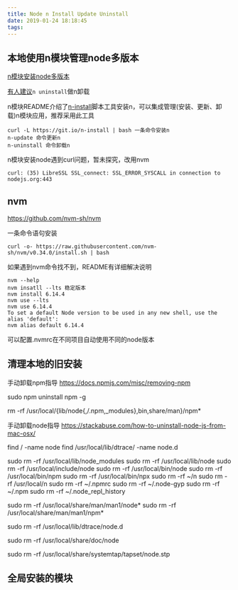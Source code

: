 ```yaml
---
title: Node n Install Update Uninstall
date: 2019-01-24 18:18:45
tags:
---
```


## 本地使用n模块管理node多版本

[n模块安装node多版本](https://github.com/tj/n)

[有人建议](https://github.com/tj/n/issues/540)```n uninstall```做n卸载

n模块README介绍了[n-install](https://github.com/mklement0/n-install)脚本工具安装n，可以集成管理(安装、更新、卸载)n模块应用，推荐采用此工具

```
curl -L https://git.io/n-install | bash 一条命令安装n
n-update 命令更新n
n-uninstall 命令卸载n
```

n模块安装node遇到curl问题，暂未探究，改用nvm

```
curl: (35) LibreSSL SSL_connect: SSL_ERROR_SYSCALL in connection to nodejs.org:443
```

## nvm

https://github.com/nvm-sh/nvm

一条命令语句安装
```
curl -o- https://raw.githubusercontent.com/nvm-sh/nvm/v0.34.0/install.sh | bash
```

如果遇到nvm命令找不到，README有详细解决说明

```
nvm --help
nvm insatll --lts 稳定版本
nvm install 6.14.4
nvm use --lts
nvm use 6.14.4
To set a default Node version to be used in any new shell, use the alias 'default':
nvm alias default 6.14.4
```

可以配置.nvmrc在不同项目自动使用不同的node版本

## 清理本地的旧安装

手动卸载npm指导
https://docs.npmjs.com/misc/removing-npm

sudo npm uninstall npm -g

rm -rf /usr/local/{lib/node{,/.npm,_modules},bin,share/man}/npm*

手动卸载node指导
https://stackabuse.com/how-to-uninstall-node-js-from-mac-osx/


find / -name node
find /usr/local/lib/dtrace/ -name node.d


sudo rm -rf /usr/local/lib/node_modules
sudo rm -rf /usr/local/lib/node
sudo rm -rf /usr/local/include/node
sudo rm -rf /usr/local/bin/node
sudo rm -rf /usr/local/bin/npm
sudo rm -rf /usr/local/bin/npx
sudo rm -rf ~/n
sudo rm -rf /usr/local/n
sudo rm -rf ~/.npmrc
sudo rm -rf ~/.node-gyp
sudo rm -rf ~/.npm
sudo rm -rf ~/.node_repl_history

sudo rm -rf /usr/local/share/man/man1/node*
sudo rm -rf /usr/local/share/man/man1/npm*

sudo rm -rf /usr/local/lib/dtrace/node.d

sudo rm -rf /usr/local/share/doc/node

sudo rm -rf /usr/local/share/systemtap/tapset/node.stp

## 全局安装的模块



